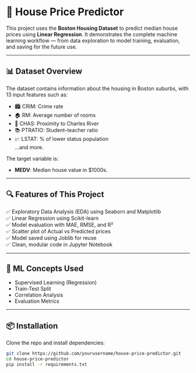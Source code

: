 # 🏡 House Price Predictor

This project uses the **Boston Housing Dataset** to predict median house prices using  **Linear Regression**. It demonstrates the complete machine learning workflow — from data exploration to model training, evaluation, and saving for the future use.

---

## 📊 Dataset Overview

The dataset contains information about the housing in Boston suburbs, with 13 input features such as:
- 🏙️ CRIM: Crime rate
- 🏠 RM: Average number of rooms
- 🌊 CHAS: Proximity to Charles River
- 📚 PTRATIO: Student–teacher ratio
- 📈 LSTAT: % of lower status population  
...and more.

The target variable is:
- **MEDV**: Median house value in $1000s.

---

## 🔍 Features of This Project

✅ Exploratory Data Analysis (EDA) using Seaborn and Matplotlib  
✅ Linear Regression using Scikit-learn  
✅ Model evaluation with MAE, RMSE, and R²  
✅ Scatter plot of Actual vs Predicted prices  
✅ Model saved using Joblib for reuse  
✅ Clean, modular code in Jupyter Notebook

---

## 🧠 ML Concepts Used

- Supervised Learning (Regression)
- Train-Test Split
- Correlation Analysis
- Evaluation Metrics

---

## 📦 Installation

Clone the repo and install dependencies:
```bash
git clone https://github.com/yourusername/house-price-predictor.git
cd house-price-predictor
pip install -r requirements.txt
